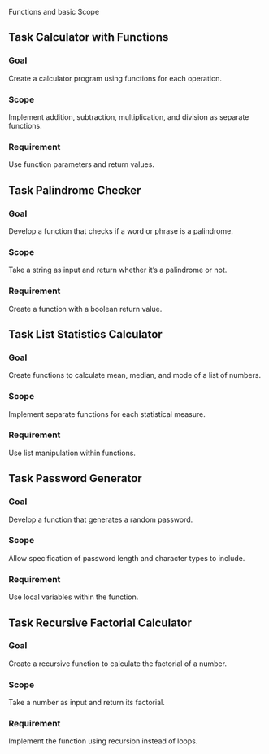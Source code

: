 Functions and basic Scope

## Task Calculator with Functions 
### Goal
 Create a calculator program using functions for each operation. 
### Scope
 Implement addition, subtraction, multiplication, and division as separate functions. 
### Requirement
 Use function parameters and return values.

## Task Palindrome Checker 
### Goal
 Develop a function that checks if a word or phrase is a palindrome. 
### Scope
 Take a string as input and return whether it’s a palindrome or not. 
### Requirement
 Create a function with a boolean return value.

## Task List Statistics Calculator 
### Goal
 Create functions to calculate mean, median, and mode of a list of numbers. 
### Scope
 Implement separate functions for each statistical measure. 
### Requirement
 Use list manipulation within functions.

## Task Password Generator 
### Goal
 Develop a function that generates a random password. 
### Scope
 Allow specification of password length and character types to include. 
### Requirement
 Use local variables within the function.

## Task Recursive Factorial Calculator 
### Goal
 Create a recursive function to calculate the factorial of a number. 
### Scope
 Take a number as input and return its factorial. 
### Requirement
 Implement the function using recursion instead of loops.